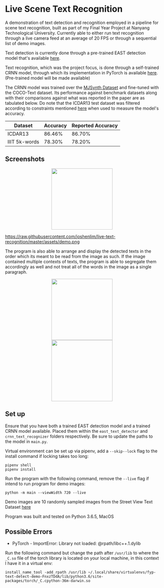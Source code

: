 # Live Scene Text Recognition

A demonstration of text detection and recognition employed in a pipeline for scene text recognition, built as part of my Final Year Project at Nanyang Technological University. Currently able to either run text recognition through a live camera feed at an average of 20 FPS or through a sequential list of demo images.

Text detection is currently done through a pre-trained EAST detection model that's available [here](https://www.dropbox.com/s/r2ingd0l3zt8hxs/frozen_east_text_detection.tar.gz?dl=1).

Text recognition, which was the project focus, is done through a self-trained CRNN model, through which its implementation in PyTorch is available [here](https://github.com/meijieru/crnn.pytorch). (Pre-trained model will be made available)

The CRNN model was trained over the [MJSynth Dataset](https://www.robots.ox.ac.uk/~vgg/data/text/) and fine-tuned with the COCO-Text dataset. Its performance against benchmark datasets along with their comparisons against what was reported in the paper are as tabulated below. Do note that the ICDAR13 test dataset was filtered according to constraints mentioned [here](https://github.com/meijieru/crnn.pytorch/issues/5) when used to measure the model's accuracy.

| Dataset | Accuracy | Reported Accuracy |
|--|--|--|
| ICDAR13 | 86.46% | 86.70% |
| IIIT 5k-words | 78.30% | 78.20% |

## Screenshots

<img src="https://raw.githubusercontent.com/joshenlim/live-text-recognition/master/screenshots/ss_1.png" width="200px" style="display: block; margin: 0 auto"/>

https://raw.githubusercontent.com/joshenlim/live-text-recognition/master/assets/demo.png

The program is also able to arrange and display the detected texts in the order which its meant to be read from the image as such. If the image contained multiple contexts of texts, the program is able to segregate them accordingly as well and not treat all of the words in the image as a single paragraph.

<img src="https://raw.githubusercontent.com/joshenlim/live-text-recognition/master/screenshots/ss_2.png" width="200px" style="display: block; margin: 0 auto"/>

<img src="https://raw.githubusercontent.com/joshenlim/live-text-recognition/master/screenshots/ss_3.png" width="200px" style="display: block; margin: 0 auto"/>

## Set up

Ensure that you have both a trained EAST detection model and a trained CRNN model available. Placed them within the `east_text_detector` and `crnn_text_recognizer` folders respectively. Be sure to update the paths to the model in `main.py`.  

Virtual environment can be set up via pipenv, add a `--skip--lock` flag to the install command if locking takes too long:

```
pipenv shell
pipenv install
```

Run the program with the following command, remove the `--live` flag if intend to run program for demo images:

`python -m main --viewWidth 720 --live`

Demo images are 10 randomly sampled images from the Street View Text Dataset [here](http://vision.ucsd.edu/~kai/svt/) 

Program was built and tested on Python 3.6.5, MacOS

## Possible Errors

- PyTorch - ImportError: Library not loaded: @rpath/libc++.1.dylib

Run the following command but change the path after `/usr/lib` to where the `_C.so` file of the torch library is located on your local machine, in this context I have it in a virtual env:

`install_name_tool -add_rpath /usr/lib ~/.local/share/virtualenvs/fyp-text-detect-demo-FnxzTDdA/lib/python3.6/site-packages/torch/_C.cpython-36m-darwin.so`
